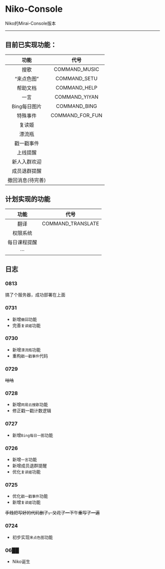 # Niko-Console
Niko的Mirai-Console版本

---

## 目前已实现功能：
|功能|代号|  
|:-:|:-:|
搜歌|COMMAND_MUSIC
“来点色图”|COMMAND_SETU
帮助文档|COMMAND_HELP
一言|COMMAND_YIYAN
Bing每日图片|COMMAND_BING
特殊事件|COMMAND_FOR_FUN
复读姬|
漂流瓶|
戳一戳事件|
上线提醒|
新人入群欢迎|
成员退群提醒|
撤回消息(待完善)|



## 计划实现的功能
|功能|代号|   
|:-:|:-:| 
翻译|COMMAND_TRANSLATE  
权限系统|   
每日课程提醒|   
···|   

## 日志

### 0813 
搞了个服务器，成功部署在上面  

### 0731
- 新增`撤回`功能
- 完善`复读姬`功能

### 0730
- 新增`漂流瓶`功能
- 重构`戳一戳事件`代码

### 0729
~~咕咕~~  

### 0728
- 新增`网易云搜歌`功能
- 修正戳一戳计数逻辑

### 0727
- 新增`Bing每日一图`功能

### 0726
- 新增`一言`功能  
- 新增成员退群提醒  
- 优化`复读姬`功能

### 0725
- 优化`戳一戳事件`功能  
- 新增`复读姬`功能  

~~手贱把写好的代码删了，又花了一下午重写了一遍~~  

### 0724
- 初步实现`来点色图`功能  

### 06██
- Niko诞生  